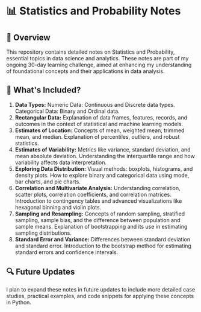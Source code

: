 # 📊 Statistics and Probability Notes
## 🚀 Overview
This repository contains detailed notes on Statistics and Probability, essential topics in data science and analytics. These notes are part of my ongoing 30-day learning challenge, aimed at enhancing my understanding of foundational concepts and their applications in data analysis.
## 📄 What's Included?
1. **Data Types:**
Numeric Data: Continuous and Discrete data types.
Categorical Data: Binary and Ordinal data.
2. **Rectangular Data:**
Explanation of data frames, features, records, and outcomes in the context of statistical and machine learning models.
3. **Estimates of Location:**
Concepts of mean, weighted mean, trimmed mean, and median.
Explanation of percentiles, outliers, and robust statistics.
4. **Estimates of Variability:**
Metrics like variance, standard deviation, and mean absolute deviation.
Understanding the interquartile range and how variability affects data interpretation.
5. **Exploring Data Distribution:**
Visual methods: boxplots, histograms, and density plots.
How to explore binary and categorical data using mode, bar charts, and pie charts.
6. **Correlation and Multivariate Analysis:**
Understanding correlation, scatter plots, correlation coefficients, and correlation matrices.
Introduction to contingency tables and advanced visualizations like hexagonal binning and violin plots.
7. **Sampling and Resampling:**
Concepts of random sampling, stratified sampling, sample bias, and the difference between population and sample means.
Explanation of bootstrapping and its use in estimating sampling distributions.
8. **Standard Error and Variance:**
Differences between standard deviation and standard error.
Introduction to the bootstrap method for estimating standard errors and confidence intervals.

## 🔍 Future Updates
I plan to expand these notes in future updates to include more detailed case studies, practical examples, and code snippets for applying these concepts in Python.
